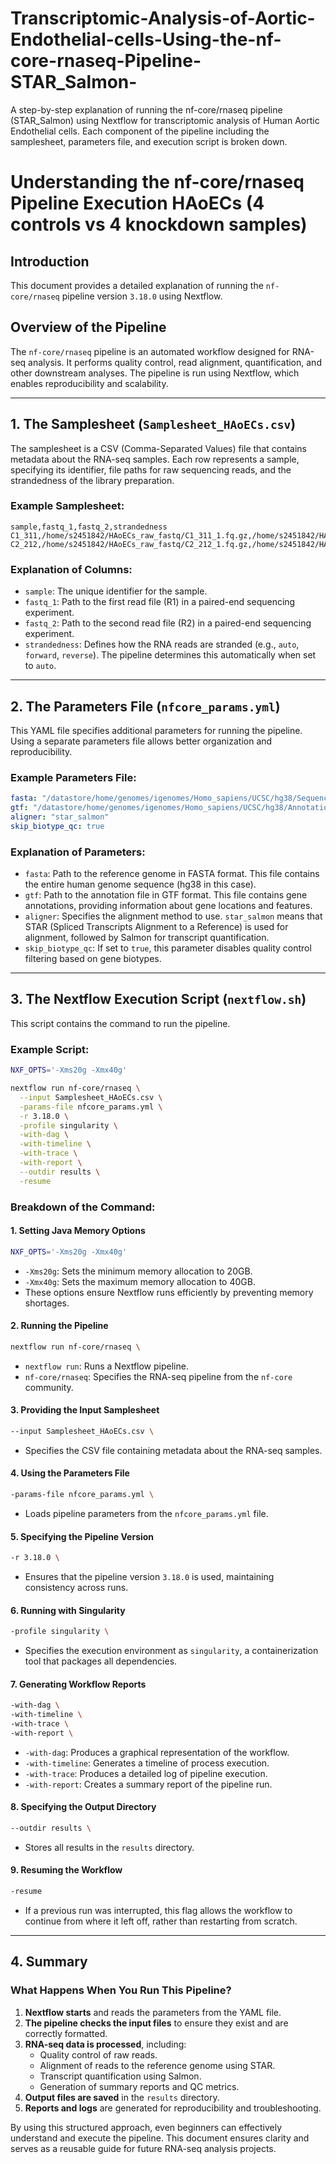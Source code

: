 # Transcriptomic-Analysis-of-Aortic-Endothelial-cells-Using-the-nf-core-rnaseq-Pipeline-STAR_Salmon-
A step-by-step explanation of running the nf-core/rnaseq pipeline (STAR_Salmon) using Nextflow for transcriptomic analysis of Human Aortic Endothelial cells. Each component of the pipeline including the samplesheet, parameters file, and execution script is broken down.
# Understanding the nf-core/rnaseq Pipeline Execution HAoECs (4 controls vs 4 knockdown samples)

## Introduction
This document provides a detailed explanation of running the `nf-core/rnaseq` pipeline version `3.18.0` using Nextflow. 

## Overview of the Pipeline
The `nf-core/rnaseq` pipeline is an automated workflow designed for RNA-seq analysis. It performs quality control, read alignment, quantification, and other downstream analyses. The pipeline is run using Nextflow, which enables reproducibility and scalability.

---

## 1. The Samplesheet (`Samplesheet_HAoECs.csv`)

The samplesheet is a CSV (Comma-Separated Values) file that contains metadata about the RNA-seq samples. Each row represents a sample, specifying its identifier, file paths for raw sequencing reads, and the strandedness of the library preparation.

### Example Samplesheet:
```csv
sample,fastq_1,fastq_2,strandedness
C1_311,/home/s2451842/HAoECs_raw_fastq/C1_311_1.fq.gz,/home/s2451842/HAoECs_raw_fastq/C1_311_2.fq.gz,auto
C2_212,/home/s2451842/HAoECs_raw_fastq/C2_212_1.fq.gz,/home/s2451842/HAoECs_raw_fastq/C2_212_2.fq.gz,auto
```

### Explanation of Columns:
- `sample`: The unique identifier for the sample.
- `fastq_1`: Path to the first read file (R1) in a paired-end sequencing experiment.
- `fastq_2`: Path to the second read file (R2) in a paired-end sequencing experiment.
- `strandedness`: Defines how the RNA reads are stranded (e.g., `auto`, `forward`, `reverse`). The pipeline determines this automatically when set to `auto`.

---

## 2. The Parameters File (`nfcore_params.yml`)

This YAML file specifies additional parameters for running the pipeline. Using a separate parameters file allows better organization and reproducibility.

### Example Parameters File:
```yaml
fasta: "/datastore/home/genomes/igenomes/Homo_sapiens/UCSC/hg38/Sequence/WholeGenomeFasta/genome.fa"
gtf: "/datastore/home/genomes/igenomes/Homo_sapiens/UCSC/hg38/Annotation/Archives/archive-2015-08-14-08-18-15/Genes/genes.gtf"
aligner: "star_salmon"
skip_biotype_qc: true
```

### Explanation of Parameters:
- `fasta`: Path to the reference genome in FASTA format. This file contains the entire human genome sequence (hg38 in this case).
- `gtf`: Path to the annotation file in GTF format. This file contains gene annotations, providing information about gene locations and features.
- `aligner`: Specifies the alignment method to use. `star_salmon` means that STAR (Spliced Transcripts Alignment to a Reference) is used for alignment, followed by Salmon for transcript quantification.
- `skip_biotype_qc`: If set to `true`, this parameter disables quality control filtering based on gene biotypes.

---

## 3. The Nextflow Execution Script (`nextflow.sh`)

This script contains the command to run the pipeline.

### Example Script:
```bash
NXF_OPTS='-Xms20g -Xmx40g'

nextflow run nf-core/rnaseq \
  --input Samplesheet_HAoECs.csv \
  -params-file nfcore_params.yml \
  -r 3.18.0 \
  -profile singularity \
  -with-dag \
  -with-timeline \
  -with-trace \
  -with-report \
  --outdir results \
  -resume
```

### Breakdown of the Command:

#### 1. Setting Java Memory Options
```bash
NXF_OPTS='-Xms20g -Xmx40g'
```
- `-Xms20g`: Sets the minimum memory allocation to 20GB.
- `-Xmx40g`: Sets the maximum memory allocation to 40GB.
- These options ensure Nextflow runs efficiently by preventing memory shortages.

#### 2. Running the Pipeline
```bash
nextflow run nf-core/rnaseq \
```
- `nextflow run`: Runs a Nextflow pipeline.
- `nf-core/rnaseq`: Specifies the RNA-seq pipeline from the `nf-core` community.

#### 3. Providing the Input Samplesheet
```bash
--input Samplesheet_HAoECs.csv \
```
- Specifies the CSV file containing metadata about the RNA-seq samples.

#### 4. Using the Parameters File
```bash
-params-file nfcore_params.yml \
```
- Loads pipeline parameters from the `nfcore_params.yml` file.

#### 5. Specifying the Pipeline Version
```bash
-r 3.18.0 \
```
- Ensures that the pipeline version `3.18.0` is used, maintaining consistency across runs.

#### 6. Running with Singularity
```bash
-profile singularity \
```
- Specifies the execution environment as `singularity`, a containerization tool that packages all dependencies.

#### 7. Generating Workflow Reports
```bash
-with-dag \
-with-timeline \
-with-trace \
-with-report \
```
- `-with-dag`: Produces a graphical representation of the workflow.
- `-with-timeline`: Generates a timeline of process execution.
- `-with-trace`: Produces a detailed log of pipeline execution.
- `-with-report`: Creates a summary report of the pipeline run.

#### 8. Specifying the Output Directory
```bash
--outdir results \
```
- Stores all results in the `results` directory.

#### 9. Resuming the Workflow
```bash
-resume
```
- If a previous run was interrupted, this flag allows the workflow to continue from where it left off, rather than restarting from scratch.

---

## 4. Summary

### What Happens When You Run This Pipeline?
1. **Nextflow starts** and reads the parameters from the YAML file.
2. **The pipeline checks the input files** to ensure they exist and are correctly formatted.
3. **RNA-seq data is processed**, including:
   - Quality control of raw reads.
   - Alignment of reads to the reference genome using STAR.
   - Transcript quantification using Salmon.
   - Generation of summary reports and QC metrics.
4. **Output files are saved** in the `results` directory.
5. **Reports and logs** are generated for reproducibility and troubleshooting.

By using this structured approach, even beginners can effectively understand and execute the pipeline. This document ensures clarity and serves as a reusable guide for future RNA-seq analysis projects.

